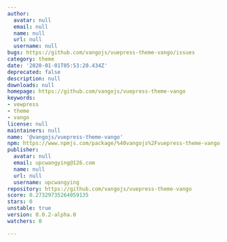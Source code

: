 ```yaml
---
author:
  avatar: null
  email: null
  name: null
  url: null
  username: null
bugs: https://github.com/vangojs/vuepress-theme-vango/issues
category: theme
date: '2020-01-01T05:53:20.434Z'
deprecated: false
description: null
downloads: null
homepage: https://github.com/vangojs/vuepress-theme-vango
keywords:
- vewpress
- theme
- vango
license: null
maintainers: null
name: '@vangojs/vuepress-theme-vango'
npm: https://www.npmjs.com/package/%40vangojs%2Fvuepress-theme-vango
publisher:
  avatar: null
  email: upcwangying@126.com
  name: null
  url: null
  username: upcwangying
repository: https://github.com/vangojs/vuepress-theme-vango
score: 0.27329735264059135
stars: 0
unstable: true
version: 0.0.2-alpha.0
watchers: 0

---
```


